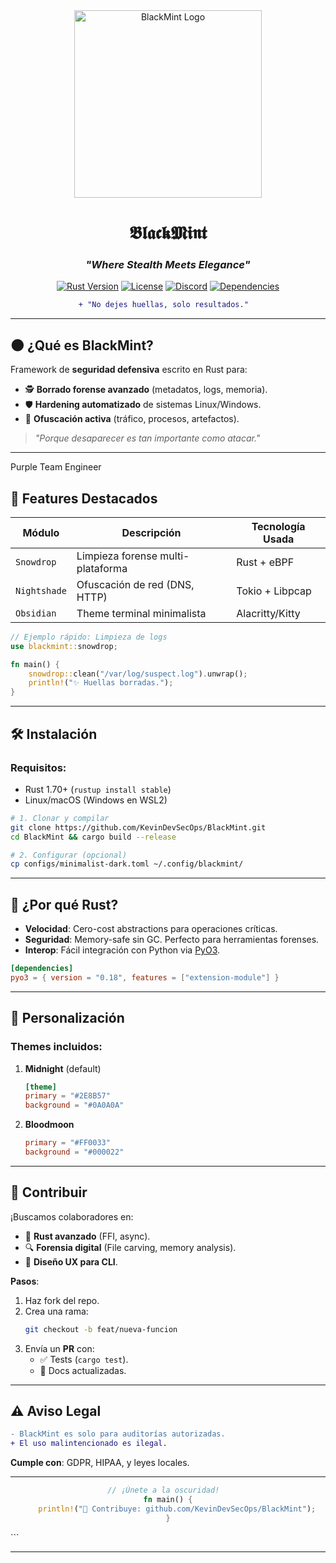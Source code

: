 
<div align="center">
  <img src="media/logo.svg" width="300" alt="BlackMint Logo">

  # 𝕭𝖑𝖆𝖈𝖐𝕸𝖎𝖓𝖙  
  ### *"Where Stealth Meets Elegance"*  

  [![Rust Version](https://img.shields.io/badge/Rust-1.70%2B-orange?logo=rust)](https://www.rust-lang.org/)
  [![License](https://img.shields.io/badge/License-MIT-black)](LICENSE)
  [![Discord](https://img.shields.io/badge/Join-Discord-7289DA?logo=discord)](https://discord.gg/your-invite)
  [![Dependencies](https://img.shields.io/badge/Dependencies-0-green)](Cargo.toml)  

  ```diff
  + "No dejes huellas, solo resultados."  
  ```
</div>

---

## 🌑 **¿Qué es BlackMint?**  
Framework de **seguridad defensiva** escrito en Rust para:  
- 🕵️ **Borrado forense avanzado** (metadatos, logs, memoria).  
- 🛡️ **Hardening automatizado** de sistemas Linux/Windows.  
- 🌌 **Ofuscación activa** (tráfico, procesos, artefactos).  

> *"Porque desaparecer es tan importante como atacar."*  

---
Purple Team Engineer
## 🚀 **Features Destacados**  
| Módulo          | Descripción                          | Tecnología Usada |  
|-----------------|--------------------------------------|------------------|  
| `Snowdrop`      | Limpieza forense multi-plataforma    | Rust + eBPF      |  
| `Nightshade`    | Ofuscación de red (DNS, HTTP)       | Tokio + Libpcap  |  
| `Obsidian`      | Theme terminal minimalista           | Alacritty/Kitty  |  

```rust
// Ejemplo rápido: Limpieza de logs
use blackmint::snowdrop;

fn main() {
    snowdrop::clean("/var/log/suspect.log").unwrap();
    println!("✨ Huellas borradas.");
}
```

---

## 🛠️ **Instalación**  
### Requisitos:  
- Rust 1.70+ (`rustup install stable`)  
- Linux/macOS (Windows en WSL2)  

```bash
# 1. Clonar y compilar
git clone https://github.com/KevinDevSecOps/BlackMint.git
cd BlackMint && cargo build --release

# 2. Configurar (opcional)
cp configs/minimalist-dark.toml ~/.config/blackmint/
```

---

## 🌟 **¿Por qué Rust?**  
- **Velocidad**: Cero-cost abstractions para operaciones críticas.  
- **Seguridad**: Memory-safe sin GC. Perfecto para herramientas forenses.  
- **Interop**: Fácil integración con Python via [PyO3](https://pyo3.rs/).  

```toml
[dependencies]
pyo3 = { version = "0.18", features = ["extension-module"] }
```

---

## 🎨 **Personalización**  
### Themes incluidos:  
1. **Midnight** (default)  
   ```toml
   [theme]
   primary = "#2E8B57"
   background = "#0A0A0A"
   ```  
2. **Bloodmoon**  
   ```toml
   primary = "#FF0033"
   background = "#000022"
   ```

---

## 🤝 **Contribuir**  
¡Buscamos colaboradores en:  
- 🦀 **Rust avanzado** (FFI, async).  
- 🔍 **Forensia digital** (File carving, memory analysis).  
- 🎨 **Diseño UX para CLI**.  

**Pasos**:  
1. Haz fork del repo.  
2. Crea una rama:  
   ```bash
   git checkout -b feat/nueva-funcion
   ```  
3. Envía un **PR** con:  
   - ✅ Tests (`cargo test`).  
   - 📖 Docs actualizadas.  

---

## ⚠️ **Aviso Legal**  
```diff
- BlackMint es solo para auditorías autorizadas. 
+ El uso malintencionado es ilegal.  
```
**Cumple con**: GDPR, HIPAA, y leyes locales.  

---

<div align="center">
  
  ```rust
  // ¡Únete a la oscuridad!  
  fn main() {
      println!("🚀 Contribuye: github.com/KevinDevSecOps/BlackMint");
  }
  ```
  
</div>
```

---
